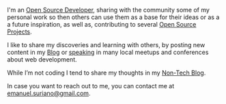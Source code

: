 I'm an [Open Source Developer](https://github.com/EmaSuriano), sharing with the community some of my personal work so then others can use them as a base for their ideas or as a a future inspiration, as well as, contributing to several [Open Source Projects](#projects).

I like to share my discoveries and learning with others, by posting new content in my [Blog](/blog) or [speaking](#talks) in many local meetups and conferences about web development.

While I’m not coding I tend to share my thoughts in my [Non-Tech Blog](https://write.as/emasuriano/).

In case you want to reach out to me, you can contact me at [emanuel.suriano@gmail.com](mailto:emanuel.suriano@gmail.com).